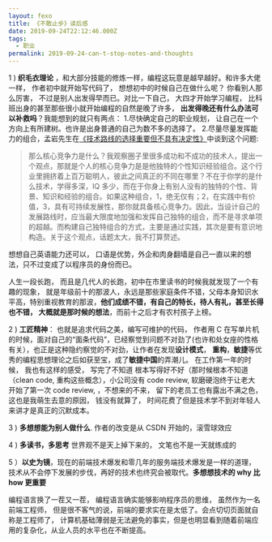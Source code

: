 ```yaml
---
layout: fexo
title: 《不敢止步》读后感
date: 2019-09-24T22:12:46.000Z
tags:
  - 职业
permalink: 2019-09-24-can-t-stop-notes-and-thoughts
---
```


1 ) **织毛衣理论** ，和大部分技能的修炼一样，编程这玩意是越早越好。和许多大佬一样， 作者初中就开始写代码了， 想想初中的时候自己在做什么呢？ 你看别人那么厉害， 不过是别人出发得早而已。对比一下自己， 大四才开始学习编程， 比科班出身的甚至那些很小就开始编程的自然是晚了许多， **出发得晚还有什么办法可以补救吗**？我能想到的就只有两点： 1.尽快确定自己的职业规划， 让自己在一个方向上有所建树。也许是出身普通的自己为数不多的选择了。 2.尽量尽量发挥能力的组合，孟岩先生在[《技术路线的选择重要但不具有决定性》](http://blog.csdn.net/myan/archive/2008/11/07/3247071.aspx)中谈到这个问题:

> 那么核心竞争力是什么？我观察圈子里很多成功和不成功的技术人，提出一个观点，那就是个人的核心竞争力是是他独特的个性知识经验组合。这个行业里拥挤着上百万聪明人，彼此之间真正的不同在哪里？不在于你学的是什么技术，学得多深，IQ 多少，而在于你身上有别人没有的独特的个性、背景、知识和经验的组合。如果这种组合，1，绝无仅有；2，在实践中有价值，3，具有可持续发展性，那你就具备核心竞争力。因此，当设计自己的发展路线时，应当最大限度地加强和发挥自己独特的组合，而不是寻求单项的超越。而构建自己独特组合的方式，主要是通过实践，其次是要有意识地构造。关于这个观点，话题太大，我不打算赘述。

想想自己英语能力还可以， 口语是优势，外企和肉身翻墙是自己一直以来的想法，只不过变成了以程序员的身份而已。

人生一段长跑， 而且是几代人的长跑，初中在市里读书的时候我就发现了一个有趣的现象， 就是年级前十的那波人，永远是那些家庭条件不错，父母本身知识水平高，特别重视教育的那波，**他们成绩不错，有自己的特长，待人有礼，甚至长得也不错， 大概就是那时候的想法**，而前十之后才有农村孩子上榜。

2 ) **工匠精神**： 也就是追求代码之美，编写可维护的代码， 作者用 C 在写单片机的时候，面对自己的“面条代码”，已经察觉到问题不对劲了(也许和处女座的性格有关），也正是这种隐约察觉的不对劲，让作者在发现**设计模式**， **重构**，**敏捷**等优秀的编程思想理论之后如获至宝，成了**敏捷中国**的弄潮儿。 在工作第一年的时候， 我也有这样的感受， 写完了不知道 根本写得好不好（那时候根本不知道（clean code, 重构这些概念），小公司没有 code review, 软磨硬泡终于让老大 开始了第一次 code review, ，不想来的不来， 留下的老员工也有露出不满之色，这也是我萌生去意的原因， 钱没有就算了， 时间花费了但是技术学不到对年轻人来讲才是真正的沉默成本。

3 ) **多想想能为别人做什么**. 作者的改变是从 CSDN 开始的，滚雪球效应

4 ) **多读书，多思考** 世界观不是天上掉下来的， 文笔也不是一天就练成的

5 ）**以史为镜**，现在的前端技术爆发和零几年的服务端技术爆发是一样的道理， 技术从不会停下发展的步伐，再好的技术也终究会被取代。**多想想技术的 why 比 how 更重要**

编程语言换了一茬又一茬， 编程语言确实能够影响程序员的思维， 虽然作为一名前端工程师， 但是很不客气的说，前端的要求实在是太低了。会点切切页面就自称是工程师了， 计算机基础薄弱是无法避免的事实，但是也明显看到随着前端应用的复杂化，从业人员的水平也在不断提高。
